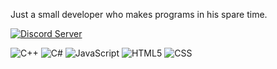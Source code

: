 Just a small developer who makes programs in his spare time.

[![Discord Server](https://img.shields.io/static/v1?label=&message=Discord+Server&color=%232D333B&style=for-the-badge&logo=Discord)](https://discord.com/invite/Tg2PugzW3a)

![C++](https://img.shields.io/static/v1?label=&message=C%2B%2B&color=%232D333B&style=for-the-badge&logo=C%2B%2B&logoColor=%23659BD3)
![C#](https://img.shields.io/static/v1?label=&message=C%23&color=%232D333B&style=for-the-badge&logo=CSharp&logoColor=%23189F20)
![JavaScript](https://img.shields.io/static/v1?label=&message=JavaScript&color=%232D333B&style=for-the-badge&logo=JavaScript&logoColor=%23F7DF1E)
![HTML5](https://img.shields.io/static/v1?label=&message=HTML5&color=%232D333B&style=for-the-badge&logo=HTML5&logoColor=%23E34F26)
![CSS](https://img.shields.io/static/v1?label=&message=CSS&color=%232D333B&style=for-the-badge&logo=CSS3&logoColor=%23264DE4)
